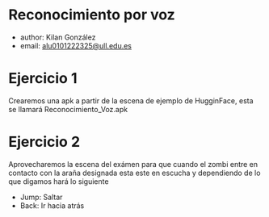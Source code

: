 # Reconocimiento por voz
* author: Kilan González
* email: alu0101222325@ull.edu.es

# Ejercicio 1
Crearemos una apk a partir de la escena de ejemplo de HugginFace, esta se llamará Reconocimiento_Voz.apk

# Ejercicio 2
Aprovecharemos la escena del exámen para que cuando el zombi entre en contacto con la araña designada esta este en escucha y dependiendo de lo que digamos hará lo siguiente
* Jump: Saltar
* Back: Ir hacia atrás

